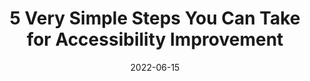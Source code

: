 ---
date: 2022-06-15
permalink: false
publisher: mnit_services
tags:
  - accessibility
target_url: https://mn.gov/mnit/media/blog/?id=38-530231
title: 5 Very Simple Steps You Can Take for Accessibility Improvement
---